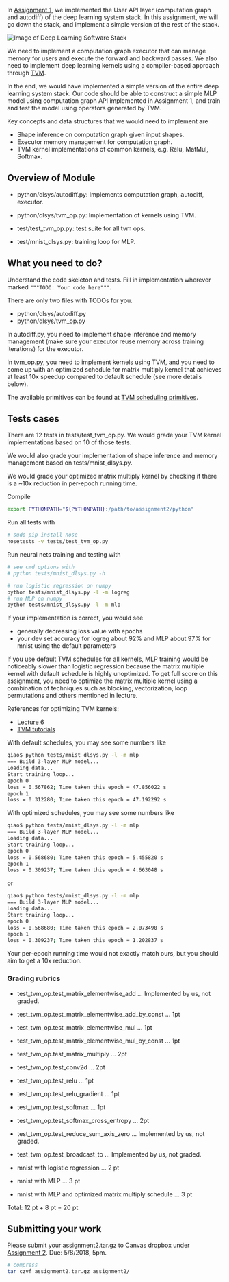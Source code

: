 In [Assignment 1](https://github.com/dlsys-course/assignment1), we implemented the User API layer (computation graph and autodiff) of the deep learning system stack. In this assignment, we will go down the stack, and implement a simple version of the rest of the stack.

![Image of Deep Learning Software Stack](https://github.com/tqchen/dl-system/blob/master/tvm_executor/dl_stack.png)

We need to implement a computation graph executor that can manage memory for users and execute the forward and backward passes. We also need to implement deep learning kernels using a compiler-based approach through [TVM](http://tvmlang.org/).

In the end, we would have implemented a simple version of the entire deep learning system stack. Our code should be able to construct a simple MLP model using computation graph API implemented in Assignment 1, and train and test the model using operators generated by TVM. 

Key concepts and data structures that we would need to implement are

- Shape inference on computation graph given input shapes.
- Executor memory management for computation graph.
- TVM kernel implementations of common kernels, e.g. Relu, MatMul, Softmax.

## Overview of Module
- python/dlsys/autodiff.py: Implements computation graph, autodiff, executor.
- python/dlsys/tvm_op.py: Implementation of kernels using TVM.

- test/test_tvm_op.py: test suite for all tvm ops.
- test/mnist_dlsys.py: training loop for MLP. 

## What you need to do?
Understand the code skeleton and tests. Fill in implementation wherever marked `"""TODO: Your code here"""`.

There are only two files with TODOs for you.
- python/dlsys/autodiff.py
- python/dlsys/tvm_op.py

In autodiff.py, you need to implement shape inference and memory management (make sure your executor reuse memory across training iterations) for the executor.

In tvm_op.py, you need to implement kernels using TVM, and you need to come up with an optimized schedule for matrix multiply kernel that achieves at least 10x speedup compared to default schedule (see more details below). 

The available primitives can be found at [TVM scheduling primitives](http://docs.tvmlang.org/tutorials/language/schedule_primitives.html).

## Tests cases
There are 12 tests in tests/test_tvm_op.py. We would grade your TVM kernel implementations based on 10 of those tests. 

We would also grade your implementation of shape inference and memory management based on tests/mnist_dlsys.py.

We would grade your optimized matrix multiply kernel by checking if there is a ~10x reduction in per-epoch running time.

Compile
```bash
export PYTHONPATH="${PYTHONPATH}:/path/to/assignment2/python"
```

Run all tests with
```bash
# sudo pip install nose
nosetests -v tests/test_tvm_op.py
```

Run neural nets training and testing with
```bash
# see cmd options with 
# python tests/mnist_dlsys.py -h

# run logistic regression on numpy
python tests/mnist_dlsys.py -l -m logreg
# run MLP on numpy
python tests/mnist_dlsys.py -l -m mlp
```

If your implementation is correct, you would see
- generally decreasing loss value with epochs
- your dev set accuracy for logreg about 92% and MLP about 97% for mnist using the default parameters 

If you use default TVM schedules for all kernels, MLP training would be noticeably slower than logistic regression because the matrix multiple kernel with default schedule is highly unoptimized. To get full score on this assignment, you need to optimize the matrix multiple kernel using a combination of techniques such as blocking, vectorization, loop permutations and others mentioned in lecture.

References for optimizing TVM kernels:
- [Lecture 6](http://dlsys.cs.washington.edu/pdf/lecture6.pdf)
- [TVM tutorials](http://docs.tvmlang.org/tutorials/index.html)

With default schedules, you may see some numbers like
```bash
qiao$ python tests/mnist_dlsys.py -l -m mlp
=== Build 3-layer MLP model...
Loading data...
Start training loop...
epoch 0
loss = 0.567862; Time taken this epoch = 47.856022 s
epoch 1
loss = 0.312280; Time taken this epoch = 47.192292 s
```

With optimized schedules, you may see some numbers like
```bash
qiao$ python tests/mnist_dlsys.py -l -m mlp
=== Build 3-layer MLP model...
Loading data...
Start training loop...
epoch 0
loss = 0.568680; Time taken this epoch = 5.455820 s
epoch 1
loss = 0.309237; Time taken this epoch = 4.663048 s
```

or

```bash
qiao$ python tests/mnist_dlsys.py -l -m mlp
=== Build 3-layer MLP model...
Loading data...
Start training loop...
epoch 0
loss = 0.568680; Time taken this epoch = 2.073490 s
epoch 1
loss = 0.309237; Time taken this epoch = 1.202837 s
```

Your per-epoch running time would not exactly match ours, but you should aim to get a 10x reduction.

### Grading rubrics
- test_tvm_op.test_matrix_elementwise_add ... Implemented by us, not graded.
- test_tvm_op.test_matrix_elementwise_add_by_const ... 1pt
- test_tvm_op.test_matrix_elementwise_mul ... 1pt
- test_tvm_op.test_matrix_elementwise_mul_by_const ... 1pt
- test_tvm_op.test_matrix_multiply ... 2pt
- test_tvm_op.test_conv2d ... 2pt
- test_tvm_op.test_relu ... 1pt
- test_tvm_op.test_relu_gradient ... 1pt
- test_tvm_op.test_softmax ... 1pt
- test_tvm_op.test_softmax_cross_entropy ... 2pt
- test_tvm_op.test_reduce_sum_axis_zero ... Implemented by us, not graded.
- test_tvm_op.test_broadcast_to ... Implemented by us, not graded.

- mnist with logistic regression ... 2 pt
- mnist with MLP ... 3 pt
- mnist with MLP and optimized matrix multiply schedule ... 3 pt

Total: 12 pt + 8 pt = 20 pt

## Submitting your work

Please submit your assignment2.tar.gz to Canvas dropbox under [Assignment 2](https://canvas.uw.edu/courses/1199471/assignments/4230688). Due: 5/8/2018, 5pm.
```bash
# compress
tar czvf assignment2.tar.gz assignment2/
```
